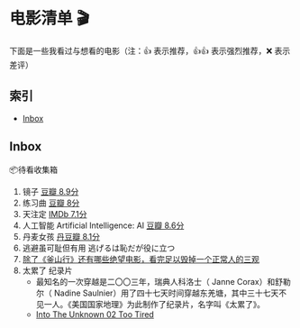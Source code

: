 # 电影清单 🎬

下面是一些我看过与想看的电影（注：:+1: 表示推荐，:+1::+1: 表示强烈推荐，:x: 表示差评）

## 索引

- [Inbox](#Inbox)


## Inbox 

📦待看收集箱

1. 镜子 [豆瓣 8.9分](https://movie.douban.com/subject/1299248/)
1. 练习曲 [豆瓣 8分](https://movie.douban.com/subject/2055017/)
1. 天注定 [IMDb 7.1分](http://www.imdb.com/title/tt2852400)
1. 人工智能 Artificial Intelligence: AI [豆瓣 8.6分](https://movie.douban.com/subject/1302827/)
1. 丹麦女孩 [丹豆瓣 8.1分](https://movie.douban.com/subject/3071604/)
1. 逃避虽可耻但有用 逃げるは恥だが役に立つ 
1. [除了《釜山行》还有哪些绝望电影，看完足以毁掉一个正常人的三观](https://mp.weixin.qq.com/s?__biz=MzAwMzI2ODgwNg==&mid=2683273271&idx=1&sn=0d0ac9fa924b9d9368087193eb3a47f1&chksm=8126e99eb6516088d30b3b450496727cfd3adeba82b2694009411614be196019a44329cc04f1&scene=0#wechat_redirect)
1. 太累了 纪录片
    - 最知名的一次穿越是二〇〇三年，瑞典人科洛士（ Janne Corax）和舒勒尔（ Nadine Saulnier）用了四十七天时间穿越东羌塘，其中三十七天不见一人。《美国国家地理》为此制作了纪录片，名字叫《太累了》。
    - [Into The Unknown 02 Too Tired](https://www.youtube.com/watch?v=nErQSPHTVC8)

